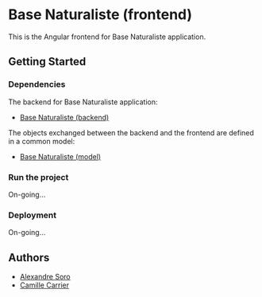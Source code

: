 # Base Naturaliste (frontend)

This is the Angular frontend for Base Naturaliste application.

## Getting Started

### Dependencies

The backend for Base Naturaliste application:

- [Base Naturaliste (backend)](https://github.com/alexandresoro/basenaturaliste-backend)

The objects exchanged between the backend and the frontend are defined in a common model:

- [Base Naturaliste (model)](https://github.com/alexandresoro/basenaturaliste-model)

### Run the project

On-going...

### Deployment

On-going...

## Authors

- [Alexandre Soro](https://github.com/alexandresoro)
- [Camille Carrier](https://github.com/camillecarrier)
